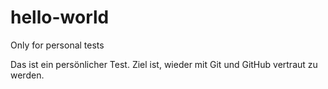 # hello-world
Only for personal tests

Das ist ein persönlicher Test. Ziel ist, wieder mit Git und GitHub vertraut zu werden.
